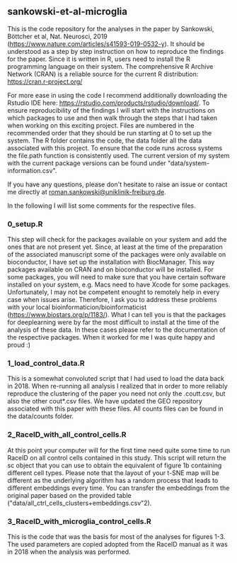 ## sankowski-et-al-microglia
This is the code repository for the analyses in the paper by Sankowski, Böttcher et al, Nat. Neurosci, 2019 (https://www.nature.com/articles/s41593-019-0532-y). It should be understood as a step by step instruction on how to reproduce the findings for the paper. Since it is written in R, users need to install the R programming language on their system. The comprehensive R Archive Network (CRAN) is a reliable source for the current R distribution: https://cran.r-project.org/

For more ease in using the code I recommend additionally downloading the Rstudio IDE here: https://rstudio.com/products/rstudio/download/. To ensure reproducibility of the findings I will start with the instructions on which packages to use and then walk through the steps that I had taken when working on this exciting project. Files are numbered in the recommended order that they should be run starting at 0 to set up the system. The R folder contains the code, the data folder all the data associated with this project. To ensure that the code runs across systems the file.path function is consistently used. The current version of my system with the current package versions can be found under "data/system-information.csv".

If you have any questions, please don't hesitate to raise an issue or contact me directly at roman.sankowski@uniklinik-freiburg.de.

In the following I will list some comments for the respective files.

### 0_setup.R
This step will check for the packages available on your system and add the ones that are not present yet. Since, at least at the time of the preparation of the associated manuscript some of the packages were only available on bioconductor, I have set up the installation with BiocManager. This way packages available on CRAN and on bioconductor will be installed. For some packages, you will need to make sure that you have certain software installed on your system, e.g. Macs need to have Xcode for some packages. Unfortunately, I may not be competent enought to remotely help in every case when issues arise. Therefore, I ask you to address these problems with your local bioinformaticion/bioinformaticist (https://www.biostars.org/p/1183/).
What I can tell you is that the packages for deeplearning were by far the most difficult to install at the time of the analysis of these data. In these cases please refer to the documentation of the respective packages. When it worked for me I was quite happy and proud :)

### 1_load_control_data.R
This is a somewhat convoluted script that I had used to load the data back in 2018. When re-running all analysis I realized that in order to more reliably reproduce the clustering of the paper you need not only the .coutt.csv, but also the other cout*.csv files. We have updated the GEO repository associated with this paper with these files. All counts files can be found in the data/counts folder. 

### 2_RaceID_with_all_control_cells.R
At this point your computer will for the first time need quite some time to run RaceID on all control cells contained in this study. This script will return the sc object that you can use to obtain the equivalent of figure 1b containing different cell types. Please note that the layout of your t-SNE map will be different as the underlying algorithm has a random process that leads to different embeddings every time. You can transfer the embeddings from the original paper based on the provided table ("data/all_ctrl_cells_clusters+embeddings.csv"2).

### 3_RaceID_with_microglia_control_cells.R
This is the code that was the basis for most of the analyses for figures 1-3. The used parameters are copied adopted from the RaceID manual as it was in 2018 when the analysis was performed. 
